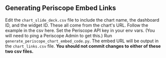 ## Generating Periscope Embed Links

Edit the `chart_slide_deck.csv` file to include the chart name, the dashboard ID, and the widget ID.
These all come from the chart's URL.
Follow the example in the csv here.
Set the Periscope API key in your env vars. (You will need to ping a Periscope Admin to get this.)
Run `generate_periscope_chart_embed_code.py`.
The embed URL will be output in the `chart_links.csv` file.
**You should not commit changes to either of these two csv files.**
